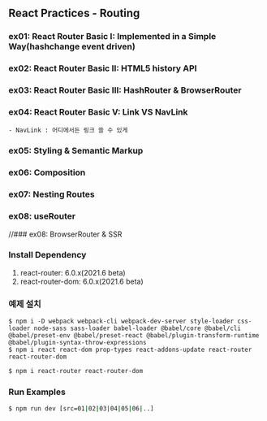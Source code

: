 ## React Practices - Routing

### ex01: React Router Basic I: Implemented in a Simple Way(hashchange event driven)
### ex02: React Router Basic II: HTML5 history API
### ex03: React Router Basic III: HashRouter &amp; BrowserRouter

### ex04: React Router Basic V: Link VS NavLink
    - NavLink : 어디에서든 링크 쓸 수 있게

### ex05: Styling &amp; Semantic Markup

### ex06: Composition

### ex07: Nesting Routes
### ex08: useRouter
//### ex08: BrowserRouter & SSR

### Install Dependency
1. react-router: 6.0.x(2021.6 beta)
2. react-router-dom: 6.0.x(2021.6 beta)

### 예제 설치
```
$ npm i -D webpack webpack-cli webpack-dev-server style-loader css-loader node-sass sass-loader babel-loader @babel/core @babel/cli @babel/preset-env @babel/preset-react @babel/plugin-transform-runtime @babel/plugin-syntax-throw-expressions
$ npm i react react-dom prop-types react-addons-update react-router react-router-dom
```

```bash
$ npm i react-router react-router-dom
```

### Run Examples
```bash
$ npm run dev [src=01|02|03|04|05|06|..]
```


